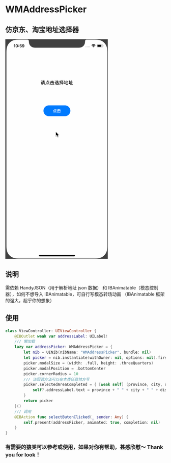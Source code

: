 # WMAddressPicker
## 仿京东、淘宝地址选择器
![示例gif](https://github.com/WinsonCheung/WMAddressPicker/blob/master/WMAddressPicker.gif)

## 说明
需依赖 HandyJSON（用于解析地址 json 数据） 和 IBAnimatable（模态控制器），如何不想导入 IBAnimatable，可自行写模态转场动画
（IBAnimatable 框架的强大，超乎你的想象）

## 使用
```swift
class ViewController: UIViewController {
    @IBOutlet weak var addressLabel: UILabel!
    /// 懒加载
    lazy var addressPicker: WMAddressPicker = {
        let nib = UINib(nibName: "WMAddressPicker", bundle: nil)
        let picker = nib.instantiate(withOwner: nil, options: nil).first as! WMAddressPicker
        picker.modalSize = (width: .full, height: .threeQuarters)
        picker.modalPosition = .bottomCenter
        picker.cornerRadius = 10
        /// 该回调方法可以在本类任意地方写
        picker.selectedAreaCompleted = { [weak self] (province, city, district) in
            self?.addressLabel.text = province + " " + city + " " + district
        }
        return picker
    }()
    /// 调用
    @IBAction func selectButonClicked(_ sender: Any) {
        self.present(addressPicker, animated: true, completion: nil)
    }
}
```

### 有需要的猿类可以参考或使用，如果对你有帮助，甚感欣慰～ Thank you for look！
